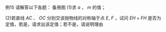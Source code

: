 例15 请解答以下各题： 备用图
(1)求 $a$ ， $m$ 的值；

(2)若直线 $A C$ 、 $O C$ 分别交该抛物线的对称轴于点 $E , \ F$ ，试问 $E H + F H$ 是否为定值，若是，请求出该定值；若不是，请说明理由
